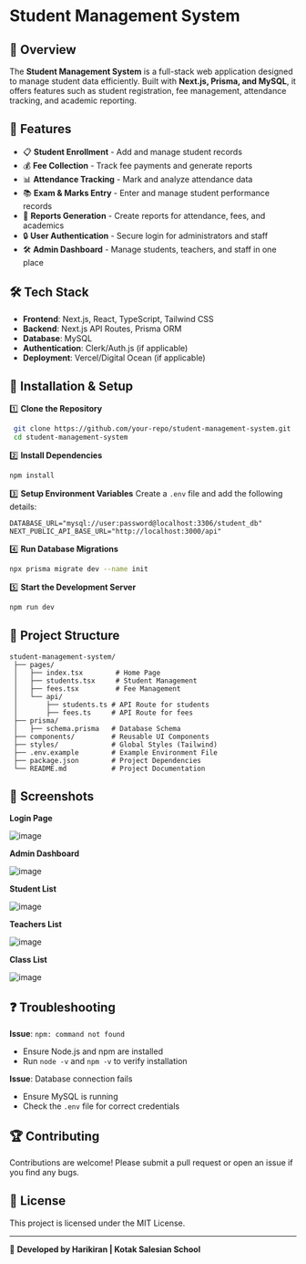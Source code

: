 # Student Management System

## 📌 Overview
The **Student Management System** is a full-stack web application designed to manage student data efficiently. Built with **Next.js, Prisma, and MySQL**, it offers features such as student registration, fee management, attendance tracking, and academic reporting.

## 🚀 Features
- 📋 **Student Enrollment** - Add and manage student records
- 💰 **Fee Collection** - Track fee payments and generate reports
- 📊 **Attendance Tracking** - Mark and analyze attendance data
- 📚 **Exam & Marks Entry** - Enter and manage student performance records
- 📑 **Reports Generation** - Create reports for attendance, fees, and academics
- 🔒 **User Authentication** - Secure login for administrators and staff
- 🛠 **Admin Dashboard** - Manage students, teachers, and staff in one place

## 🛠 Tech Stack
- **Frontend**: Next.js, React, TypeScript, Tailwind CSS
- **Backend**: Next.js API Routes, Prisma ORM
- **Database**: MySQL
- **Authentication**: Clerk/Auth.js (if applicable)
- **Deployment**: Vercel/Digital Ocean (if applicable)

## 📌 Installation & Setup
1️⃣ **Clone the Repository**
```sh
 git clone https://github.com/your-repo/student-management-system.git
 cd student-management-system
```

2️⃣ **Install Dependencies**
```sh
npm install
```

3️⃣ **Setup Environment Variables**
Create a `.env` file and add the following details:
```env
DATABASE_URL="mysql://user:password@localhost:3306/student_db"
NEXT_PUBLIC_API_BASE_URL="http://localhost:3000/api"
```

4️⃣ **Run Database Migrations**
```sh
npx prisma migrate dev --name init
```

5️⃣ **Start the Development Server**
```sh
npm run dev
```

## 📂 Project Structure
```
student-management-system/
 ├── pages/
 │   ├── index.tsx        # Home Page
 │   ├── students.tsx     # Student Management
 │   ├── fees.tsx         # Fee Management
 │   └── api/
 │       ├── students.ts # API Route for students
 │       ├── fees.ts     # API Route for fees
 ├── prisma/
 │   ├── schema.prisma   # Database Schema
 ├── components/         # Reusable UI Components
 ├── styles/             # Global Styles (Tailwind)
 ├── .env.example        # Example Environment File
 ├── package.json        # Project Dependencies
 └── README.md           # Project Documentation
```

## 📸 Screenshots 
**Login Page**

![image](https://github.com/user-attachments/assets/20119b4c-953a-41fe-8d0d-cebde0173922)

**Admin Dashboard**

![image](https://github.com/user-attachments/assets/f3d8ddfb-91c6-42cc-b25a-6dbbca7c1532)

**Student List**

![image](https://github.com/user-attachments/assets/a7eebaa5-05cf-4bf6-b79c-4aecca2188cd)

**Teachers List**

![image](https://github.com/user-attachments/assets/062d2c83-87a7-44cf-b046-2cd890cef325)

**Class List**

![image](https://github.com/user-attachments/assets/29115dd8-f036-4236-a6c8-d0bd0f2b89e6)


## ❓ Troubleshooting
**Issue**: `npm: command not found`
- Ensure Node.js and npm are installed
- Run `node -v` and `npm -v` to verify installation

**Issue**: Database connection fails
- Ensure MySQL is running
- Check the `.env` file for correct credentials

## 🏆 Contributing
Contributions are welcome! Please submit a pull request or open an issue if you find any bugs.

## 📜 License
This project is licensed under the MIT License.

---

🚀 **Developed by Harikiran | Kotak Salesian School**

